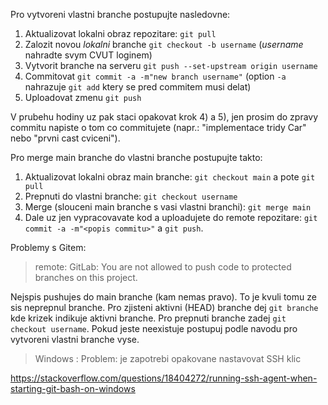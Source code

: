 Pro vytvoreni vlastni branche postupujte nasledovne:
1) Aktualizovat lokalni obraz repozitare: `git pull`
2) Zalozit novou *lokalni* branche `git checkout -b username`
(*username* nahradte svym CVUT loginem)
3) Vytvorit branche na serveru `git push --set-upstream origin username`
4) Commitovat `git commit -a -m"new branch username"`
(option `-a` nahrazuje `git add` ktery se pred commitem musi delat)
5) Uploadovat zmenu `git push`

V prubehu hodiny uz pak staci opakovat krok 4) a 5), jen prosim do zpravy
commitu napiste o tom co commitujete (napr.: "implementace tridy Car" nebo 
"prvni cast cviceni").

Pro merge main branche do vlastni branche postupujte takto:
1) Aktualizovat lokalni obraz main branche:
`git checkout main` a pote `git pull`
2) Prepnuti do vlastni branche:
`git checkout username`
3) Merge (slouceni main branche s vasi vlastni branchi):
`git merge main`
4) Dale uz jen vypracovavate kod a uploadujete do remote repozitare:
`git commit -a -m"<popis commitu>"`  a `git push`.


Problemy s Gitem:
>  remote: GitLab: You are not allowed to push code to protected branches on this project.

Nejspis pushujes do main branche (kam nemas pravo). To je kvuli tomu
ze sis neprepnul branche.
Pro zjisteni aktivni (HEAD) branche dej `git branche` kde krizek indikuje aktivni branche.
Pro prepnuti branche zadej `git checkout username`.
Pokud jeste neexistuje postupuj podle navodu pro vytvoreni vlastni branche vyse.

>   Windows : Problem: je zapotrebi opakovane nastavovat SSH klic

https://stackoverflow.com/questions/18404272/running-ssh-agent-when-starting-git-bash-on-windows
